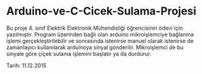 # Arduino-ve-C-Cicek-Sulama-Projesi
Bu proje 4. sınıf Elektrik Elektronik Mühendisliği öğrencisinin ödevi için yazılmıştır.
Program üzerinden bağlı olan arduino mikroişlemciye bağlanma işlemi gerçekleştirilebilir ve sonrasında istenirse manuel olarak istenirse de zamanlayıcı kullanılarak arduinoya sinyal gönderilir. Mikroişlemci de bu sinyale göre çiçek sulama işlemini başlatır ya da durdurur.

Tarih: 11.12.2015
